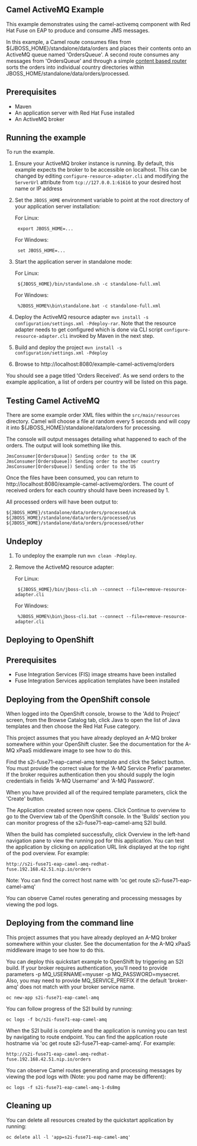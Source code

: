 Camel ActiveMQ Example
----------------------

This example demonstrates using the camel-activemq component with Red Hat Fuse on EAP to produce and consume JMS messages.

In this example, a Camel route consumes files from ${JBOSS_HOME}/standalone/data/orders and places their contents onto an ActiveMQ queue named 'OrdersQueue'. A second route consumes any messages from 'OrdersQueue' and through a simple [content based router](http://camel.apache.org/content-based-router.html) sorts the orders into individual country directories within JBOSS_HOME/standalone/data/orders/processed.

Prerequisites
-------------

* Maven
* An application server with Red Hat Fuse installed
* An ActiveMQ broker

Running the example
-------------------

To run the example.

1. Ensure your ActiveMQ broker instance is running. By default, this example expects the broker to be accessible on localhost. This can be changed by editing `configure-resource-adapter.cli` and modifying the `ServerUrl` attribute from `tcp://127.0.0.1:61616` to your desired host name or IP address

2. Set the `JBOSS_HOME` environment variable to point at the root directory of your application server installation:

    For Linux:

        export JBOSS_HOME=...

    For Windows:

        set JBOSS_HOME=...

3. Start the application server in standalone mode:

    For Linux:

        ${JBOSS_HOME}/bin/standalone.sh -c standalone-full.xml

    For Windows:

        %JBOSS_HOME%\bin\standalone.bat -c standalone-full.xml

4. Deploy the ActiveMQ resource adapter `mvn install -s configuration/settings.xml -Pdeploy-rar`. Note that the resource adapter needs to get
   configured which is done via CLI script `configure-resource-adapter.cli` invoked by Maven in the next step.

5. Build and deploy the project `mvn install -s configuration/settings.xml -Pdeploy`

6. Browse to http://localhost:8080/example-camel-activemq/orders

You should see a page titled 'Orders Received'. As we send orders to the example application, a list of orders per country will be listed on this page.

Testing Camel ActiveMQ
----------------------

There are some example order XML files within the `src/main/resources` directory. Camel will choose a file at random every 5 seconds and will copy it into ${JBOSS_HOME}/standalone/data/orders for processing.

The console will output messages detailing what happened to each of the orders. The output will look something like this.

    JmsConsumer[OrdersQueue]) Sending order to the UK
    JmsConsumer[OrdersQueue]) Sending order to another country
    JmsConsumer[OrdersQueue]) Sending order to the US

Once the files have been consumed, you can return to http://localhost:8080/example-camel-activemq/orders. The count of
received orders for each country should have been increased by 1.

All processed orders will have been output to:

    ${JBOSS_HOME}/standalone/data/orders/processed/uk
    ${JBOSS_HOME}/standalone/data/orders/processed/us
    ${JBOSS_HOME}/standalone/data/orders/processed/other

Undeploy
--------

1. To undeploy the example run `mvn clean -Pdeploy`.

2. Remove the ActiveMQ resource adapter:

    For Linux:

        ${JBOSS_HOME}/bin/jboss-cli.sh --connect --file=remove-resource-adapter.cli

    For Windows:

        %JBOSS_HOME%\bin\jboss-cli.bat --connect --file=remove-resource-adapter.cli

Deploying to OpenShift
----------------------

Prerequisites
-------------

* Fuse Integration Services (FIS) image streams have been installed
* Fuse Integration Services application templates have been installed

Deploying from the OpenShift console
------------------------------------

When logged into the OpenShift console, browse to the 'Add to Project' screen, from the Browse Catalog tab, click Java to open the list of Java templates and then
choose the Red Hat Fuse category.

This project assumes that you have already deployed an A-MQ broker somewhere within your OpenShift cluster. See the documentation for the A-MQ xPaaS middleware image
to see how to do this.

Find the s2i-fuse71-eap-camel-amq template and click the Select button. You must provide the correct value for the 'A-MQ Service Prefix' parameter. If the broker
requires authentication then you should supply the login credentials in fields 'A-MQ Username' and 'A-MQ Password'.

When you have provided all of the required template parameters, click the 'Create' button.

The Application created screen now opens. Click Continue to overview
to go to the Overview tab of the OpenShift console. In the 'Builds' section you can monitor progress of the s2i-fuse71-eap-camel-amq S2I build.

When the build has completed successfully, click Overview in the left-hand navigation pane to view the running pod for this application. You can test
the application by clicking on application URL link displayed at the top right of the pod overview. For example:

    http://s2i-fuse71-eap-camel-amq-redhat-fuse.192.168.42.51.nip.io/orders

Note: You can find the correct host name with 'oc get route s2i-fuse71-eap-camel-amq'

You can observe Camel routes generating and processing messages by viewing the pod logs.

Deploying from the command line
-------------------------------

This project assumes that you have already deployed an A-MQ broker somewhere within your cluster. See the documentation for the A-MQ xPaaS middleware image
to see how to do this.

You can deploy this quickstart example to OpenShift by triggering an S2I build. If your broker requires authentication, you'll need
to provide parameters -p MQ_USERNAME=myuser -p MQ_PASSWORD=mysecret. Also, you may need to provide MQ_SERVICE_PREFIX if the default 'broker-amq' does
not match with your broker service name.

    oc new-app s2i-fuse71-eap-camel-amq

You can follow progress of the S2I build by running:

    oc logs -f bc/s2i-fuse71-eap-camel-amq

When the S2I build is complete and the application is running you can test by navigating to route endpoint. You can find the application route
hostname via 'oc get route s2i-fuse71-eap-camel-amq'. For example:

    http://s2i-fuse71-eap-camel-amq-redhat-fuse.192.168.42.51.nip.io/orders

You can observe Camel routes generating and processing messages by viewing the pod logs with (Note: you pod name may be different):

    oc logs -f s2i-fuse71-eap-camel-amq-1-ds8mg

Cleaning up
-------------------------------

You can delete all resources created by the quickstart application by running:

    oc delete all -l 'app=s2i-fuse71-eap-camel-amq'
